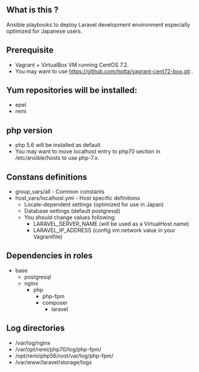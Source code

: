 ## What is this ?

Ansible playbooks to deploy Laravel development environment especially optimized for Japanese users.

## Prerequisite

- Vagrant + VirtualBox VM running CentOS 7.2.
- You may want to use https://github.com/hotta/vagrant-cent72-box.git .

## Yum repositories will be installed:

- epel
- remi

## php version 

- php 5.6 will be installed as default.
- You may want to move localhost entry to php70 section in /etc/ansible/hosts to use php-7.x.

## Constans definitions

- group_vars/all          - Common constants 
- host_vars/localhost.yml - Host specific definitions
  - Locale-dependent settings (optimized for use in Japan)
  - Database settings (default postgresql)
  - You should change values following:
    - LARAVEL_SERVER_NAME (will be used as a VirtualHost name)
    - LARAVEL_IP_ADDRESS (config.vm.network value in your Vagrantfile)

## Dependencies in roles

- base
  - postgresql
  - nginx
    - php
      - php-fpm
      - composer
        - laravel

## Log directories

- /var/log/nginx
- /var/opt/remi/php70/log/php-fpm/
- /opt/remi/php56/root/var/log/php-fpm/
- /var/www/laravel/storage/logs
